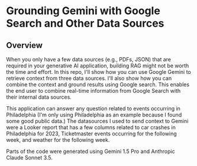 # Grounding Gemini with Google Search and Other Data Sources

## Overview

When you only have a few data sources (e.g., PDFs, JSON) that are required in your generative AI application, building RAG might not be worth the time and effort. In this repo, I'll show how you can use Google Gemini to retrieve context from three data sources. I'll also show how you can combine the context and ground results using Google search. This enables the end user to combine real-time information from Google Search with their internal data sources.

This application can answer any question related to events occurring in Philadelphia (I'm only using Philadelphia as an example because I found some good public data.) The datasources I used to send context to Gemini were a Looker report that has a few columns related to car crashes in Philadelphia for 2023, Ticketmaster events occurring for the following week, and weather for the following week. 

Parts of the code were generated using Gemini 1.5 Pro and Anthropic Claude Sonnet 3.5.

